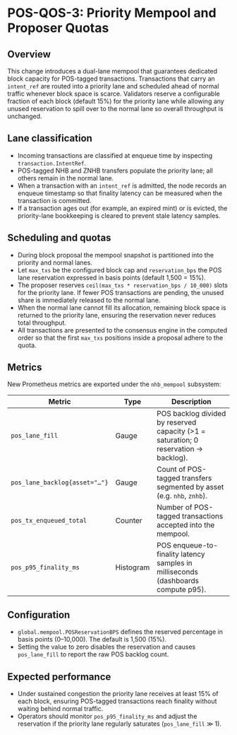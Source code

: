# POS-QOS-3: Priority Mempool and Proposer Quotas

## Overview

This change introduces a dual-lane mempool that guarantees dedicated block
capacity for POS-tagged transactions. Transactions that carry an
`intent_ref` are routed into a priority lane and scheduled ahead of normal
traffic whenever block space is scarce. Validators reserve a configurable
fraction of each block (default 15%) for the priority lane while allowing any
unused reservation to spill over to the normal lane so overall throughput is
unchanged.

## Lane classification

* Incoming transactions are classified at enqueue time by inspecting
  `transaction.IntentRef`.
* POS-tagged NHB and ZNHB transfers populate the priority lane; all others
  remain in the normal lane.
* When a transaction with an `intent_ref` is admitted, the node records an
  enqueue timestamp so that finality latency can be measured when the
  transaction is committed.
* If a transaction ages out (for example, an expired mint) or is evicted, the
  priority-lane bookkeeping is cleared to prevent stale latency samples.

## Scheduling and quotas

* During block proposal the mempool snapshot is partitioned into the priority
  and normal lanes.
* Let `max_txs` be the configured block cap and `reservation_bps` the POS lane
  reservation expressed in basis points (default 1,500 = 15%).
* The proposer reserves `ceil(max_txs * reservation_bps / 10_000)` slots for
  the priority lane. If fewer POS transactions are pending, the unused share is
  immediately released to the normal lane.
* When the normal lane cannot fill its allocation, remaining block space is
  returned to the priority lane, ensuring the reservation never reduces total
  throughput.
* All transactions are presented to the consensus engine in the computed order
  so that the first `max_txs` positions inside a proposal adhere to the quota.

## Metrics

New Prometheus metrics are exported under the `nhb_mempool` subsystem:

| Metric | Type | Description |
| --- | --- | --- |
| `pos_lane_fill` | Gauge | POS backlog divided by reserved capacity (>1 = saturation; 0 reservation -> backlog). |
| `pos_lane_backlog{asset="…"}` | Gauge | Count of POS-tagged transfers segmented by asset (e.g. `nhb`, `znhb`). |
| `pos_tx_enqueued_total` | Counter | Number of POS-tagged transactions accepted into the mempool. |
| `pos_p95_finality_ms` | Histogram | POS enqueue-to-finality latency samples in milliseconds (dashboards compute p95). |

## Configuration

* `global.mempool.POSReservationBPS` defines the reserved percentage in basis
  points (0–10,000). The default is 1,500 (15%).
* Setting the value to zero disables the reservation and causes `pos_lane_fill`
  to report the raw POS backlog count.

## Expected performance

* Under sustained congestion the priority lane receives at least 15% of each
  block, ensuring POS-tagged transactions reach finality without waiting behind
  normal traffic.
* Operators should monitor `pos_p95_finality_ms` and adjust the reservation if
  the priority lane regularly saturates (`pos_lane_fill` ≫ 1).
